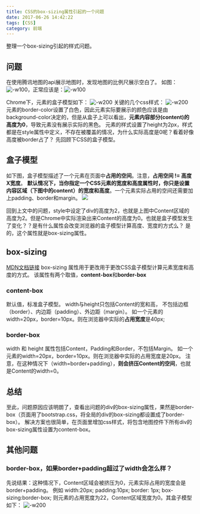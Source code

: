 ```yaml
---
title: CSS的box-sizing属性引起的一个问题
date: 2017-06-26 14:42:22
tags: [CSS]
category: 前端
---
```

整理一个box-sizing引起的样式问题。
## 问题
在使用腾讯地图的api展示地图时，发现地图的比例尺展示空白了。
如图：![-w100](http://7xrhmq.com1.z0.glb.clouddn.com/2017-06-26-14984499285621.jpg)，正常应该是：![-w100](http://7xrhmq.com1.z0.glb.clouddn.com/2017-06-26-14984502329840.jpg)

Chrome下，元素的盒子模型如下：
![-w200](http://7xrhmq.com1.z0.glb.clouddn.com/2017-06-26-14984500426038.jpg)
关键的几个css样式：
![-w200](http://7xrhmq.com1.z0.glb.clouddn.com/2017-06-26-14984501217132.jpg)
元素的border-color设置了白色，因此元素实际要展示的颜色应该是由background-color决定的，但是从盒子上可以看出，**元素内容部分(content)的高度为0**，导致元素没有展示实际的黑色。
元素的样式设置了height为2px，样式都是在style属性中定义，不存在被覆盖的情况，为什么实际高度是0呢？看着好像高度被border占了？
先回顾下CSS的盒子模型。
## 盒子模型
如下图，盒子模型描述了一个元素在页面中**占用的空间**。注意，**占用空间 != 高度X宽度**。
**默认情况下，当你指定一个CSS元素的宽度和高度属性时，你只是设置内容区域（下图中的content）的宽度和高度**。一个元素实际占用的空间还需要加上padding、border和margin。
![](http://7xrhmq.com1.z0.glb.clouddn.com/2017-06-26-14984486313104.gif)

回到上文中的问题，style中设定了div的高度为2，也就是上图中Content区域的高度为2。但是Chrome中实际渲染出来Content的高度为0。也就是盒子模型发生了变化？？是有什么属性会改变浏览器的盒子模型计算高度、宽度的方式么？
是的，这个属性就是box-sizing属性。
## box-sizing
[MDN文档链接](https://developer.mozilla.org/zh-CN/docs/Web/CSS/box-sizing)
box-sizing 属性用于更改用于更改CSS盒子模型计算元素宽度和高度的方式。
该属性有两个取值，**content-box**和**border-box**
### content-box
默认值，标准盒子模型。 width与height只包括Content的宽和高， 不包括边框（border）、内边距（padding）、外边距（margin）。
如一个元素的width=20px，border=10px。则在浏览器中实际的**占用宽度**是40px;
### border-box
 width 和 height 属性包括Content，Padding和Border，不包括Margin。
 如一个元素的width=20px，border=10px。则在浏览器中实际的占用宽度是20px。
 注意，在这种情况下（width=border+padding），**则会挤压Content的空间**，也就是Content的width=0。
## 总结
至此，问题原因应该明朗了，查看出问题的div的box-sizing属性，果然是border-box（页面用了bootstrap.css，将全局的div的box-sizing都设置成了border-box）。
解决方案也很简单，在页面里增加css样式，将包含地图控件下所有div的box-sizing属性设置为content-box。
## 其他问题
### border-box，如果border+padding超过了width会怎么样？
先说结果：这种情况下，Content区域会被挤压为0，元素实际占用的宽度会是border+padding。
例如 width:20px; padding:10px; border: 1px; box-sizing:border-box; 则元素的占用宽度为22，Content区域宽度为0。其盒子模型如下：
![-w200](http://7xrhmq.com1.z0.glb.clouddn.com/2017-06-26-14984595662080.jpg)





